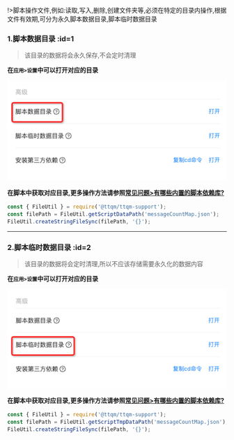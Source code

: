 !>脚本操作文件,例如:读取,写入,删除,创建文件夹等,必须在特定的目录内操作,根据文件有效期,可分为永久脚本数据目录,脚本临时数据目录

### 1.脚本数据目录 :id=1

> 该目录的数据将会永久保存,不会定时清理

**在`应用>设置`中可以打开对应的目录**

![打开脚本数据目录](_media/script-data-dir/1.jpg)

**在脚本中获取对应目录,更多操作方法请参照[常见问题>有哪些内置的脚本依赖库?](zh-cn/question/built-in-module?id=_6)**

```javascript
const { FileUtil } = require('@ttqm/ttqm-support');
const filePath = FileUtil.getScriptDataPath('messageCountMap.json');
FileUtil.createStringFileSync(filePath, '{}');
```

---

### 2.脚本临时数据目录 :id=2

> 该目录的数据将会定时清理,所以不应该存储需要永久化的数据内容

**在`应用>设置`中可以打开对应的目录**

![打开脚本临时数据目录](_media/script-data-dir/2.jpg)

**在脚本中获取对应目录,更多操作方法请参照[常见问题>有哪些内置的脚本依赖库?](zh-cn/question/built-in-module?id=_6)**

```javascript
const { FileUtil } = require('@ttqm/ttqm-support');
const filePath = FileUtil.getScriptTmpDataPath('messageCountMap.json');
FileUtil.createStringFileSync(filePath, '{}');
```
